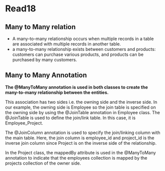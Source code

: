 # Read18

## Many to Many relation
- A many-to-many relationship occurs when multiple records in a table are associated with multiple records in another table.
- a many-to-many relationship exists between customers and products: customers can purchase various products, and products can be purchased by many customers.


## Many to Many Annotation

**The @ManyToMany annotation is used in both classes to create the many-to-many relationship between the entities.**

This association has two sides i.e. the owning side and the inverse side. In our example, the owning side is Employee so the join table is specified on the owning side by using the @JoinTable annotation in Employee class. The @JoinTable is used to define the join/link table. In this case, it is Employee_Project.

The @JoinColumn annotation is used to specify the join/linking column with the main table. Here, the join column is employee_id and project_id is the inverse join column since Project is on the inverse side of the relationship.

In the Project class, the mappedBy attribute is used in the @ManyToMany annotation to indicate that the employees collection is mapped by the projects collection of the owner side.
